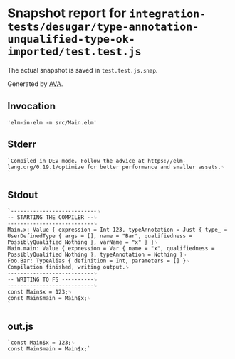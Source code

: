 # Snapshot report for `integration-tests/desugar/type-annotation-unqualified-type-ok-imported/test.test.js`

The actual snapshot is saved in `test.test.js.snap`.

Generated by [AVA](https://avajs.dev).

## Invocation

    'elm-in-elm -m src/Main.elm'

## Stderr

    `Compiled in DEV mode. Follow the advice at https://elm-lang.org/0.19.1/optimize for better performance and smaller assets.␊
    `

## Stdout

    `---------------------------␊
    -- STARTING THE COMPILER --␊
    ---------------------------␊
    Main.x: Value { expression = Int 123, typeAnnotation = Just { type_ = UserDefinedType { args = [], name = "Bar", qualifiedness = PossiblyQualified Nothing }, varName = "x" } }␊
    Main.main: Value { expression = Var { name = "x", qualifiedness = PossiblyQualified Nothing }, typeAnnotation = Nothing }␊
    Foo.Bar: TypeAlias { definition = Int, parameters = [] }␊
    Compilation finished, writing output.␊
    ---------------------------␊
    -- WRITING TO FS ----------␊
    ---------------------------␊
    const Main$x = 123;␊
    const Main$main = Main$x;␊
    `

## out.js

    `const Main$x = 123;␊
    const Main$main = Main$x;`
